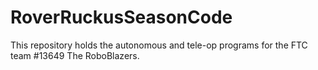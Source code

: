 # RoverRuckusSeasonCode
This repository holds the autonomous and tele-op programs for the FTC team #13649 The RoboBlazers.
